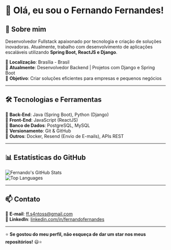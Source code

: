 # 👋 Olá, eu sou o Fernando Fernandes!  

## 🚀 Sobre mim  
Desenvolvedor Fullstack apaixonado por tecnologia e criação de soluções inovadoras. Atualmente, trabalho com desenvolvimento de aplicações escaláveis utilizando **Spring Boot, ReactJS e Django**.

📍 **Localização**: Brasília - Brasil  
💼 **Atualmente**: Desenvolvedor Backend | Projetos com Django e Spring Boot  
🎯 **Objetivo**: Criar soluções eficientes para empresas e pequenos negócios  

---

## 🛠️ Tecnologias e Ferramentas  
🔹 **Back-End**: Java (Spring Boot), Python (Django)  
🔹 **Front-End**: JavaScript (ReactJS)  
🔹 **Banco de Dados**: PostgreSQL, MySQL  
🔹 **Versionamento**: Git & GitHub  
🔹 **Outros**: Docker, Resend (Envio de E-mails), APIs REST  

---

## 📊 Estatísticas do GitHub  
![Fernando's GitHub Stats](https://github-readme-stats.vercel.app/api?username=fernandofernandes&show_icons=true&theme=radical)  
![Top Languages](https://github-readme-stats.vercel.app/api/top-langs/?username=fernandofernandes&layout=compact&theme=radical)  

---

## 📫 Contato  
📧 **E-mail**: [ff.s4ntoss@gmail.com](mailto:ff.s4ntoss@gmail.com)  
💼 **LinkedIn**: [linkedin.com/in/fernandofernandes](https://www.linkedin.com/in/fernando-fernandes-a10927225/)   

---

⭐ **Se gostou do meu perfil, não esqueça de dar um star nos meus repositórios!** 😃⭐  
